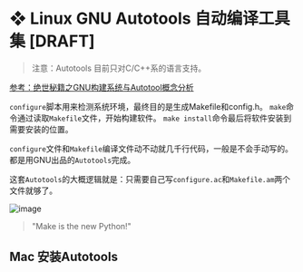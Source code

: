 # ❖ Linux GNU Autotools 自动编译工具集 [DRAFT]

> 注意：Autotools 目前只对C/C++系的语言支持。

[参考：绝世秘籍之GNU构建系统与Autotool概念分析](https://www.linuxprobe.com/system-gnu-autotool.html)

`configure`脚本用来检测系统环境，最终目的是生成Makefile和config.h。
`make`命令通过读取`Makefile`文件，开始构建软件。
`make install`命令最后将软件安装到需要安装的位置。

`configure`文件和`Makefile`编译文件动不动就几千行代码，一般是不会手动写的。都是用GNU出品的`Autotools`完成。

这套`Autotools`的大概逻辑就是：只需要自己写`configure.ac`和`Makefile.am`两个文件就够了。

![image](https://user-images.githubusercontent.com/14041622/56263481-a875a300-6115-11e9-961b-c18057c8c3f1.png)


> "Make is the new Python!"


## Mac 安装Autotools
